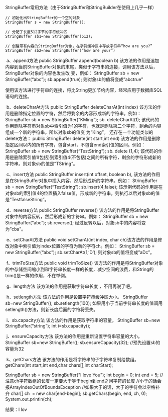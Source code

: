StringBuffer常用方法（由于StringBuffer和StringBuilder在使用上几乎一样）

```
// 初始化出StringBuffer的一个空的对象
StringBuffer s = new StringBuffer();
```

```
// 分配了长度512字节的字符缓冲区
StringBuffer sb1=new StringBuffer(512);
```

```
// 创建带有内容的StringBuffer对象，在字符缓冲区中存放字符串“how are you?”
StringBuffer sb2=new StringBuffer(“how are you?”)
```









 a、append方法
public StringBuffer append(boolean b)
该方法的作用是追加内容到当前StringBuffer对象的末尾，类似于字符串的连接，调用该方法以后，StringBuffer对象的内容也发生改 变，例如：
StringBuffer sb = new StringBuffer(“abc”);
sb.append(true);
则对象sb的值将变成”abctrue”

使用该方法进行字符串的连接，将比String更加节约内容，经常应用于数据库SQL语句的连接。



 b、deleteCharAt方法
public StringBuffer deleteCharAt(int index)
该方法的作用是删除指定位置的字符，然后将剩余的内容形成新的字符串。例如：
StringBuffer sb = new StringBuffer(“KMing”);
sb. deleteCharAt(1);
该代码的作用删除字符串对象sb中索引值为1的字符，也就是删除第二个字符，剩余的内容组成一个新的字符串。所以对象sb的值变 为”King”。
还存在一个功能类似的delete方法：
public StringBuffer delete(int start,int end)
该方法的作用是删除指定区间以内的所有字符，包含start，不包含end索引值的区间。例如：
StringBuffer sb = new StringBuffer(“TestString”);
sb. delete (1,4);
该代码的作用是删除索引值1(包括)到索引值4(不包括)之间的所有字符，剩余的字符形成新的字符串。则对象sb的值是”TString”。 



 c、insert方法
public StringBuffer insert(int offset, boolean b),
该方法的作用是在StringBuffer对象中插入内容，然后形成新的字符串。例如：
StringBuffer sb = new StringBuffer(“TestString”);
sb.insert(4,false);
该示例代码的作用是在对象sb的索引值4的位置插入false值，形成新的字符串，则执行以后对象sb的值是”TestfalseString”。 



 d、reverse方法
public StringBuffer reverse()
该方法的作用是将StringBuffer对象中的内容反转，然后形成新的字符串。例如：
StringBuffer sb = new StringBuffer(“abc”);
sb.reverse();
经过反转以后，对象sb中的内容将变为”cba”。 



 e、setCharAt方法
public void setCharAt(int index, char ch)该方法的作用是修改对象中索引值为index位置的字符为新的字符ch。例如：
StringBuffer sb = new StringBuffer(“abc”);
sb.setCharAt(1,’D’);
则对象sb的值将变成”aDc”。 



 f、trimToSize方法
public void trimToSize()
该方法的作用是将StringBuffer对象的中存储空间缩小到和字符串长度一样的长度，减少空间的浪费，和String的trim()是一样的作用，不在举例。



 g、length方法
该方法的作用是获取字符串长度 ，不用再说了吧。



 h、setlength方法
该方法的作用是设置字符串缓冲区大小。
StringBuffer sb=new StringBuffer();
sb.setlength(100);
如果用小于当前字符串长度的值调用setlength()方法，则新长度后面的字符将丢失。 



 i、sb.capacity方法
该方法的作用是获取字符串的容量。
StringBuffer sb=new StringBuffer(“string”);
int i=sb.capacity(); 



 j、ensureCapacity方法
该方法的作用是重新设置字符串容量的大小。
StringBuffer sb=new StringBuffer();
sb.ensureCapacity(32); //预先设置sb的容量为32 



 k、getChars方法
该方法的作用是将字符串的子字符串复制给数组。
getChars(int start,int end,char chars[],int charStart); 

StringBuffer sb = new StringBuffer("I love You");
int begin = 0;
int end = 5;
//注意ch字符数组的长度一定要大于等于begin到end之间字符的长度
//小于的话会报ArrayIndexOutOfBoundsException
//如果大于的话，大于的字符会以空格补齐
char[] ch  = new char[end-begin];
sb.getChars(begin, end, ch, 0);
System.out.println(ch);

结果：I lov

